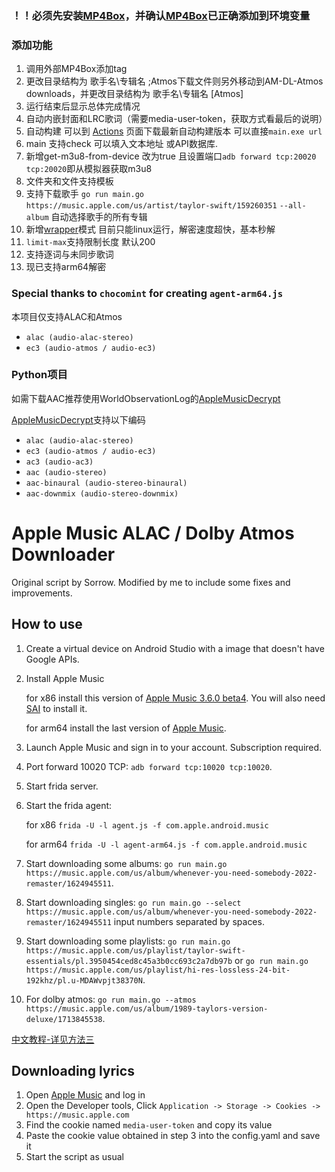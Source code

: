 ### ！！必须先安装[MP4Box](https://gpac.io/downloads/gpac-nightly-builds/)，并确认[MP4Box](https://gpac.io/downloads/gpac-nightly-builds/)已正确添加到环境变量

### 添加功能

1. 调用外部MP4Box添加tag
2. 更改目录结构为 歌手名\专辑名  ;Atmos下载文件则另外移动到AM-DL-Atmos downloads，并更改目录结构为 歌手名\专辑名 [Atmos]
3. 运行结束后显示总体完成情况
4. 自动内嵌封面和LRC歌词（需要media-user-token，获取方式看最后的说明）
5. 自动构建 可以到 [Actions](https://github.com/zhaarey/apple-music-alac-atmos-downloader/actions) 页面下载最新自动构建版本 可以直接`main.exe url`
6. main 支持check 可以填入文本地址 或API数据库.
7. 新增get-m3u8-from-device 改为true 且设置端口`adb forward tcp:20020 tcp:20020`即从模拟器获取m3u8
8. 文件夹和文件支持模板
9. 支持下载歌手 `go run main.go https://music.apple.com/us/artist/taylor-swift/159260351` `--all-album` 自动选择歌手的所有专辑
10. 新增[wrapper](https://github.com/zhaarey/wrapper/releases)模式 目前只能linux运行，解密速度超快，基本秒解
11. `limit-max`支持限制长度 默认200
12. 支持逐词与未同步歌词
13. 现已支持arm64解密

### Special thanks to `chocomint` for creating `agent-arm64.js`

本项目仅支持ALAC和Atmos

- `alac (audio-alac-stereo)`
- `ec3 (audio-atmos / audio-ec3)`

### Python项目

如需下载AAC推荐使用WorldObservationLog的[AppleMusicDecrypt](https://github.com/WorldObservationLog/AppleMusicDecrypt)

[AppleMusicDecrypt](https://github.com/WorldObservationLog/AppleMusicDecrypt)支持以下编码

- `alac (audio-alac-stereo)`
- `ec3 (audio-atmos / audio-ec3)`
- `ac3 (audio-ac3)`
- `aac (audio-stereo)`
- `aac-binaural (audio-stereo-binaural)`
- `aac-downmix (audio-stereo-downmix)`

# Apple Music ALAC / Dolby Atmos Downloader

Original script by Sorrow. Modified by me to include some fixes and improvements.

## How to use

1. Create a virtual device on Android Studio with a image that doesn't have Google APIs.
2. Install Apple Music

   for x86 install this version of [Apple Music 3.6.0 beta4](https://www.apkmirror.com/apk/apple/apple-music/apple-music-3-6-0-beta-release/apple-music-3-6-0-beta-4-android-apk-download/). You will also need [SAI](https://f-droid.org/pt_BR/packages/com.aefyr.sai.fdroid/) to install it.

   for arm64 install the last version of [Apple Music](https://www.apkmirror.com/apk/apple/apple-music/).
   
3. Launch Apple Music and sign in to your account. Subscription required.
4. Port forward 10020 TCP: `adb forward tcp:10020 tcp:10020`.
5. Start frida server.
6. Start the frida agent:

   for  x86 `frida -U -l agent.js -f com.apple.android.music`
   
   for arm64 `frida -U -l agent-arm64.js -f com.apple.android.music`
   
   
7. Start downloading some albums: `go run main.go https://music.apple.com/us/album/whenever-you-need-somebody-2022-remaster/1624945511`.
8. Start downloading singles: `go run main.go --select https://music.apple.com/us/album/whenever-you-need-somebody-2022-remaster/1624945511` input numbers separated by spaces.
9. Start downloading some playlists: `go run main.go https://music.apple.com/us/playlist/taylor-swift-essentials/pl.3950454ced8c45a3b0cc693c2a7db97b` or `go run main.go https://music.apple.com/us/playlist/hi-res-lossless-24-bit-192khz/pl.u-MDAWvpjt38370N`.
10. For dolby atmos: `go run main.go --atmos https://music.apple.com/us/album/1989-taylors-version-deluxe/1713845538`.

[中文教程-详见方法三](https://telegra.ph/Apple-Music-Alac高解析度无损音乐下载教程-04-02-2)

## Downloading lyrics

1. Open [Apple Music](https://music.apple.com) and log in
2. Open the Developer tools, Click `Application -> Storage -> Cookies -> https://music.apple.com`
3. Find the cookie named `media-user-token` and copy its value
4. Paste the cookie value obtained in step 3 into the config.yaml and save it
5. Start the script as usual

